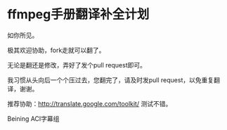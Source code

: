 ffmpeg手册翻译补全计划
====================

如你所见。

极其欢迎协助，fork走就可以翻了。

无论是翻还是修改，弄好了发个pull request即可。

我习惯从头向后一个个压过去，您翻完了，请及时发pull request，以免重复翻译，谢谢。

推荐协助：http://translate.google.com/toolkit/   测试不错。

Beining
ACI字幕组

